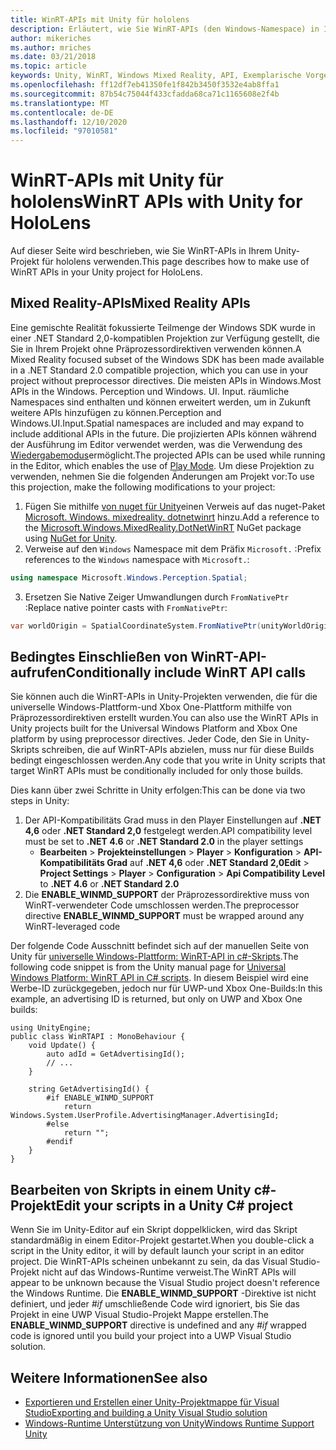 ```yaml
---
title: WinRT-APIs mit Unity für hololens
description: Erläutert, wie Sie WinRT-APIs (den Windows-Namespace) in Ihrem Unity-Projekt für hololens verwenden.
author: mikeriches
ms.author: mriches
ms.date: 03/21/2018
ms.topic: article
keywords: Unity, WinRT, Windows Mixed Reality, API, Exemplarische Vorgehensweise, Mixed Reality-Headset, Windows Mixed Reality-Headset, Virtual Reality-Headset, Mixed Reality-APIs
ms.openlocfilehash: ff12df7eb41350fe1f842b3450f3532e4ab8ffa1
ms.sourcegitcommit: 87b54c75044f433cfadda68ca71c1165608e2f4b
ms.translationtype: MT
ms.contentlocale: de-DE
ms.lasthandoff: 12/10/2020
ms.locfileid: "97010581"
---
```

# <a name="winrt-apis-with-unity-for-hololens"></a><span data-ttu-id="08ab8-104">WinRT-APIs mit Unity für hololens</span><span class="sxs-lookup"><span data-stu-id="08ab8-104">WinRT APIs with Unity for HoloLens</span></span>

<span data-ttu-id="08ab8-105">Auf dieser Seite wird beschrieben, wie Sie WinRT-APIs in Ihrem Unity-Projekt für hololens verwenden.</span><span class="sxs-lookup"><span data-stu-id="08ab8-105">This page describes how to make use of WinRT APIs in your Unity project for HoloLens.</span></span>

## <a name="mixed-reality-apis"></a><span data-ttu-id="08ab8-106">Mixed Reality-APIs</span><span class="sxs-lookup"><span data-stu-id="08ab8-106">Mixed Reality APIs</span></span>

<span data-ttu-id="08ab8-107">Eine gemischte Realität fokussierte Teilmenge der Windows SDK wurde in einer .NET Standard 2,0-kompatiblen Projektion zur Verfügung gestellt, die Sie in Ihrem Projekt ohne Präprozessordirektiven verwenden können.</span><span class="sxs-lookup"><span data-stu-id="08ab8-107">A Mixed Reality focused subset of the Windows SDK has been made available in a .NET Standard 2.0 compatible projection, which you can use in your project without preprocessor directives.</span></span> <span data-ttu-id="08ab8-108">Die meisten APIs in Windows.</span><span class="sxs-lookup"><span data-stu-id="08ab8-108">Most APIs in the Windows.</span></span> <span data-ttu-id="08ab8-109">Perception und Windows. UI. Input. räumliche Namespaces sind enthalten und können erweitert werden, um in Zukunft weitere APIs hinzufügen zu können.</span><span class="sxs-lookup"><span data-stu-id="08ab8-109">Perception and Windows.UI.Input.Spatial namespaces are included and may expand to include additional APIs in the future.</span></span> <span data-ttu-id="08ab8-110">Die projizierten APIs können während der Ausführung im Editor verwendet werden, was die Verwendung des [Wiedergabemodus](https://docs.microsoft.com//windows/mixed-reality/unity-play-mode)ermöglicht.</span><span class="sxs-lookup"><span data-stu-id="08ab8-110">The projected APIs can be used while running in the Editor, which enables the use of [Play Mode](https://docs.microsoft.com//windows/mixed-reality/unity-play-mode).</span></span> <span data-ttu-id="08ab8-111">Um diese Projektion zu verwenden, nehmen Sie die folgenden Änderungen am Projekt vor:</span><span class="sxs-lookup"><span data-stu-id="08ab8-111">To use this projection, make the following modifications to your project:</span></span>

1) <span data-ttu-id="08ab8-112">Fügen Sie mithilfe [von nuget für Unity](https://github.com/GlitchEnzo/NuGetForUnity)einen Verweis auf das nuget-Paket [Microsoft. Windows. mixedreality. dotnetwinrt](https://www.nuget.org/packages/Microsoft.Windows.MixedReality.DotNetWinRT) hinzu.</span><span class="sxs-lookup"><span data-stu-id="08ab8-112">Add a reference to the [Microsoft.Windows.MixedReality.DotNetWinRT](https://www.nuget.org/packages/Microsoft.Windows.MixedReality.DotNetWinRT) NuGet package using [NuGet for Unity](https://github.com/GlitchEnzo/NuGetForUnity).</span></span>
2) <span data-ttu-id="08ab8-113">Verweise auf den `Windows` Namespace mit dem Präfix `Microsoft.` :</span><span class="sxs-lookup"><span data-stu-id="08ab8-113">Prefix references to the `Windows` namespace with `Microsoft.`:</span></span>
```cs
using namespace Microsoft.Windows.Perception.Spatial;
```
3) <span data-ttu-id="08ab8-114">Ersetzen Sie Native Zeiger Umwandlungen durch `FromNativePtr` :</span><span class="sxs-lookup"><span data-stu-id="08ab8-114">Replace native pointer casts with `FromNativePtr`:</span></span>
```cs
var worldOrigin = SpatialCoordinateSystem.FromNativePtr(unityWorldOriginPtr);
```

## <a name="conditionally-include-winrt-api-calls"></a><span data-ttu-id="08ab8-115">Bedingtes Einschließen von WinRT-API-aufrufen</span><span class="sxs-lookup"><span data-stu-id="08ab8-115">Conditionally include WinRT API calls</span></span>

<span data-ttu-id="08ab8-116">Sie können auch die WinRT-APIs in Unity-Projekten verwenden, die für die universelle Windows-Plattform-und Xbox One-Plattform mithilfe von Präprozessordirektiven erstellt wurden.</span><span class="sxs-lookup"><span data-stu-id="08ab8-116">You can also use the WinRT APIs in Unity projects built for the Universal Windows Platform and Xbox One platform by using preprocessor directives.</span></span> <span data-ttu-id="08ab8-117">Jeder Code, den Sie in Unity-Skripts schreiben, die auf WinRT-APIs abzielen, muss nur für diese Builds bedingt eingeschlossen werden.</span><span class="sxs-lookup"><span data-stu-id="08ab8-117">Any code that you write in Unity scripts that target WinRT APIs must be conditionally included for only those builds.</span></span> 

<span data-ttu-id="08ab8-118">Dies kann über zwei Schritte in Unity erfolgen:</span><span class="sxs-lookup"><span data-stu-id="08ab8-118">This can be done via two steps in Unity:</span></span>
1) <span data-ttu-id="08ab8-119">Der API-Kompatibilitäts Grad muss in den Player Einstellungen auf **.NET 4,6** oder **.NET Standard 2,0** festgelegt werden.</span><span class="sxs-lookup"><span data-stu-id="08ab8-119">API compatibility level must be set to **.NET 4.6** or **.NET Standard 2.0** in the player settings</span></span>
    - <span data-ttu-id="08ab8-120">**Bearbeiten**  >  **Projekteinstellungen**  >  **Player**  >  **Konfiguration**  >  **API-Kompatibilitäts Grad** auf **.NET 4,6** oder **.NET Standard 2,0**</span><span class="sxs-lookup"><span data-stu-id="08ab8-120">**Edit** > **Project Settings** > **Player** > **Configuration** > **Api Compatibility Level** to **.NET 4.6** or **.NET Standard 2.0**</span></span>
2) <span data-ttu-id="08ab8-121">Die **ENABLE_WINMD_SUPPORT** der Präprozessordirektive muss von WinRT-verwendeter Code umschlossen werden.</span><span class="sxs-lookup"><span data-stu-id="08ab8-121">The preprocessor directive **ENABLE_WINMD_SUPPORT** must be wrapped around any WinRT-leveraged code</span></span>

<span data-ttu-id="08ab8-122">Der folgende Code Ausschnitt befindet sich auf der manuellen Seite von Unity für [universelle Windows-Plattform: WinRT-API in c#-Skripts](https://docs.unity3d.com/Manual/windowsstore-scripts.html).</span><span class="sxs-lookup"><span data-stu-id="08ab8-122">The following code snippet is from the Unity manual page for [Universal Windows Platform: WinRT API in C# scripts](https://docs.unity3d.com/Manual/windowsstore-scripts.html).</span></span> <span data-ttu-id="08ab8-123">In diesem Beispiel wird eine Werbe-ID zurückgegeben, jedoch nur für UWP-und Xbox One-Builds:</span><span class="sxs-lookup"><span data-stu-id="08ab8-123">In this example, an advertising ID is returned, but only on UWP and Xbox One builds:</span></span>

```
using UnityEngine;
public class WinRTAPI : MonoBehaviour {
    void Update() {
        auto adId = GetAdvertisingId();
        // ...
    }

    string GetAdvertisingId() {
        #if ENABLE_WINMD_SUPPORT
            return Windows.System.UserProfile.AdvertisingManager.AdvertisingId;
        #else
            return "";
        #endif
    }
}
```

## <a name="edit-your-scripts-in-a-unity-c-project"></a><span data-ttu-id="08ab8-124">Bearbeiten von Skripts in einem Unity c#-Projekt</span><span class="sxs-lookup"><span data-stu-id="08ab8-124">Edit your scripts in a Unity C# project</span></span>

<span data-ttu-id="08ab8-125">Wenn Sie im Unity-Editor auf ein Skript doppelklicken, wird das Skript standardmäßig in einem Editor-Projekt gestartet.</span><span class="sxs-lookup"><span data-stu-id="08ab8-125">When you double-click a script in the Unity editor, it will by default launch your script in an editor project.</span></span> <span data-ttu-id="08ab8-126">Die WinRT-APIs scheinen unbekannt zu sein, da das Visual Studio-Projekt nicht auf das Windows-Runtime verweist.</span><span class="sxs-lookup"><span data-stu-id="08ab8-126">The WinRT APIs will appear to be unknown because the Visual Studio project doesn't reference the Windows Runtime.</span></span> <span data-ttu-id="08ab8-127">Die **ENABLE_WINMD_SUPPORT** -Direktive ist nicht definiert, und jeder *#if* umschließende Code wird ignoriert, bis Sie das Projekt in eine UWP Visual Studio-Projekt Mappe erstellen.</span><span class="sxs-lookup"><span data-stu-id="08ab8-127">The **ENABLE_WINMD_SUPPORT** directive is undefined and any *#if* wrapped code is ignored until you build your project into a UWP Visual Studio solution.</span></span>

## <a name="see-also"></a><span data-ttu-id="08ab8-128">Weitere Informationen</span><span class="sxs-lookup"><span data-stu-id="08ab8-128">See also</span></span>
* [<span data-ttu-id="08ab8-129">Exportieren und Erstellen einer Unity-Projektmappe für Visual Studio</span><span class="sxs-lookup"><span data-stu-id="08ab8-129">Exporting and building a Unity Visual Studio solution</span></span>](exporting-and-building-a-unity-visual-studio-solution.md)
* [<span data-ttu-id="08ab8-130">Windows-Runtime Unterstützung von Unity</span><span class="sxs-lookup"><span data-stu-id="08ab8-130">Windows Runtime Support Unity</span></span>](https://docs.unity3d.com/Manual/IL2CPP-WindowsRuntimeSupport.html)
